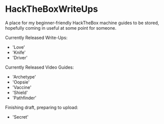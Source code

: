 # HackTheBoxWriteUps
A place for my beginner-friendly HackTheBox machine guides to be stored, hopefully coming in useful at some point for someone.

Currently Released Write-Ups:
- 'Love'
- 'Knife'
- 'Driver'

Currently Released Video Guides:
- 'Archetype'
- 'Oopsie'
- 'Vaccine'
- 'Shield'
- 'Pathfinder'

Finishing draft, preparing to upload:
- 'Secret'
